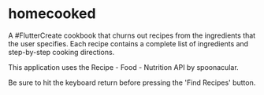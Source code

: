 # homecooked

A #FlutterCreate cookbook that churns out recipes from the ingredients that the user specifies.
Each recipe contains a complete list of ingredients and step-by-step cooking directions.

This application uses the Recipe - Food - Nutrition API by spoonacular.

Be sure to hit the keyboard return before pressing the 'Find Recipes' button.
